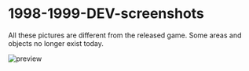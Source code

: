 # 1998-1999-DEV-screenshots
All these pictures are different from the released game. Some areas and objects no longer exist today.

![preview](https://github.com/Jones3D-The-Infernal-Engine/1998-1999-DEV-screenshots/blob/ae0f6f125f368eaa8d69c755af7d3c7beadd3083/alpha_levels.png?raw=true)

